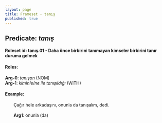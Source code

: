 ```yaml
---
layout: page
title: Frameset - tanış
published: true
---
```

<h2>Predicate: <i>tanış</i></h2>
<h4>Roleset id: tanış.01 - Daha önce birbirini tanımayan kimseler birbirini tanır duruma gelmek<br>
<h4>Roles:</h4>
<b>Arg-0</b>: <i>tanışan</i>  (NOM) <br>
<b>Arg-1</b>: <i>kiminle/ne ile tanışıldığı</i>  (WITH) <br>
<h4>Example:</h4>
&emsp;&emsp;Çağır hele arkadaşını, onunla da tanışalım, dedi.<br><br>
&emsp;&emsp;<b>Arg1</b>:  onunla (da)<br>

